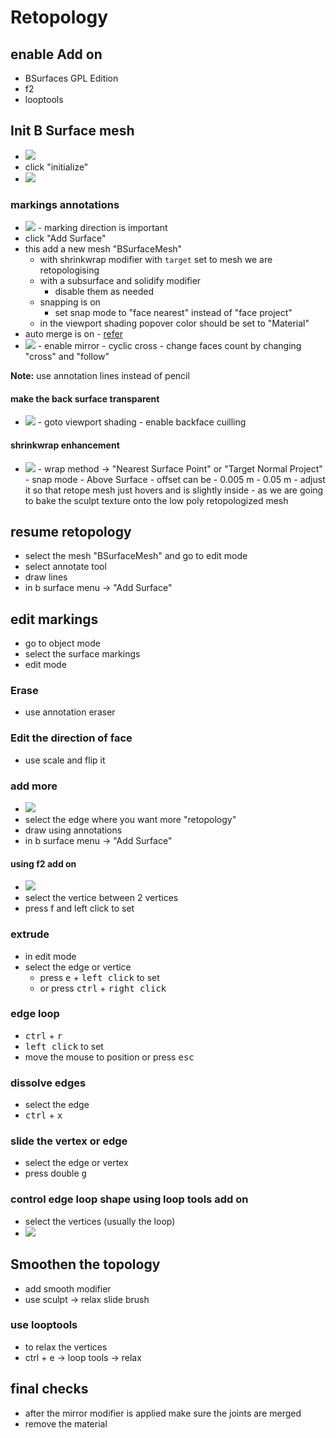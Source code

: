 # **Retopology**

## enable Add on

- BSurfaces GPL Edition
- f2
- looptools

## Init B Surface mesh

- <img src="./images/init-bsurface.png" />
- click "initialize"
- <img src="./images/after-ijit-bsurf.png" />

### markings annotations

- <img src="./images/mark-anotations-directions.png" />
    - marking direction is important
- click "Add Surface"
- this add a new mesh "BSurfaceMesh"
  - with shrinkwrap modifier with `target` set to mesh we are retopologising
  - with a subsurface and solidify modifier
    - disable them as needed
  - snapping is on
    - set snap mode to "face nearest" instead of "face project"
  - in the viewport shading popover color should be set to "Material"
- auto merge is on - [refer](../basics/blender-basics-notes.md#auto-merge-vertices-or-edges)
- <img src="./images/surfaces-settings-1.png" />
    - enable mirror
    - cyclic cross
    - change faces count by changing "cross" and "follow"

**Note:** use annotation lines instead of pencil

#### make the back surface transparent

- <img src="./images/transparent-backside.png" />
    - goto viewport shading
    - enable backface cuilling

#### shrinkwrap enhancement

- <img src="./images/shrinkwrap-optimization-settings.png" />
    - wrap method -> "Nearest Surface Point" or "Target Normal Project"
    - snap mode - Above Surface
    - offset can be - 0.005 m - 0.05 m
      - adjust it so that retope mesh just hovers and is slightly inside
      - as we are going to bake the sculpt texture onto the low poly retopologized mesh

## resume retopology

- select the mesh "BSurfaceMesh" and go to edit mode
- select annotate tool
- draw lines
- in b surface menu -> "Add Surface"

## edit markings

- go to object mode
- select the surface markings
- edit mode

### Erase

- use annotation eraser

### Edit the direction of face

- use scale and flip it

### add more

- <img src="./images/add-more-existing-topo.gif" />
- select the edge where you want more "retopology"
- draw using annotations
- in b surface menu -> "Add Surface"

#### using f2 add on

- <img src="./images/f2-add-on-usage.gif" />
- select the vertice between 2 vertices
- press f and left click to set

### extrude

- in edit mode
- select the edge or vertice
  - press <kbd>e</kbd> + <kbd>left click</kbd> to set
  - or press <kbd>ctrl</kbd> + <kbd>right click</kbd>

### edge loop

- <kbd>ctrl</kbd> + <kbd>r</kbd>
- <kbd>left click</kbd> to set
- move the mouse to position or press <kbd>esc</kbd>

### dissolve edges

- select the edge
- <kbd>ctrl</kbd> + <kbd>x</kbd>

### slide the vertex or edge

- select the edge or vertex
- press double <kbd>g</kbd>

### control edge loop shape using loop tools add on

- select the vertices (usually the loop)
- <img src="./images/loop-tools-usage.gif" />

## Smoothen the topology

- add smooth modifier
- use sculpt -> relax slide brush

### use looptools

- to relax the vertices
- ctrl + e -> loop tools -> relax

## final checks

- after the mirror modifier is applied make sure the joints are merged
- remove the material
